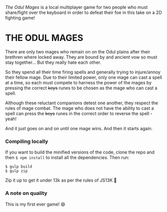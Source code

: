 *The Odul Mages* is a local multiplayer game for two people who must share/fight over the keyboard in order to defeat their foe in this take on a 2D fighting game!

# THE ODUL MAGES #

There are only two mages who remain on on the Odul plains after their brethren where locked away. They are bound by and ancient vow so must stay together... But they really hate each other.

So they spend all their time firing spells and generally trying to injure/annoy their fellow mage. Due to their limited power, only one mage can cast a spell at a time, so each must compete to harness the power of the mages by pressing the correct ~~keys~~ runes to be chosen as the mage who can cast a spell.

Although these reluctant companions detest one another, they respect the rules of mage combat. The mage who does not have the ability to cast a spell can press the ~~keys~~ runes in the correct order to reverse the spell - yeah!

And it just goes on and on until one mage wins. And then it starts again.

### Compiling locally
If you want to build the minified versions of the code, clone the repo and then `$ npm install` to install all the dependencies. Then run:
```
$ gulp build
$ gulp zip
```
Zip it up to get it under 13k as per the rules of JS13K :rocket:

### A note on quality
This is my first ever game! :smile:
